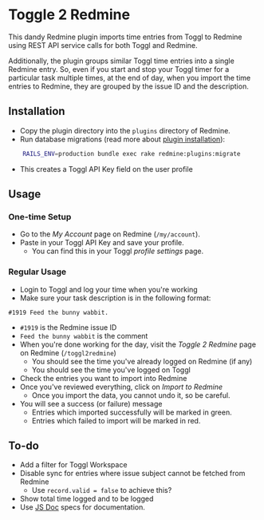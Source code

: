 # Toggle 2 Redmine

This dandy Redmine plugin imports time entries from Toggl to Redmine using
REST API service calls for both Toggl and Redmine.

Additionally, the plugin groups similar Toggl time entries into a single Redmine
entry. So, even if you start and stop your Toggl timer for a particular task
multiple times, at the end of day, when you import the time entries to Redmine,
they are grouped by the issue ID and the description. 

## Installation

* Copy the plugin directory into the `plugins` directory of Redmine.
* Run database migrations (read more about
[plugin installation](http://www.redmine.org/projects/redmine/wiki/Plugins)):
```bash
    RAILS_ENV=production bundle exec rake redmine:plugins:migrate
```
  * This creates a Toggl API Key field on the user profile

## Usage

### One-time Setup

* Go to the _My Account_ page on Redmine (`/my/account`).
* Paste in your Toggl API Key and save your profile.
  * You can find this in your Toggl _profile settings_ page.

### Regular Usage

* Login to Toggl and log your time when you're working
* Make sure your task description is in the following format:
```
#1919 Feed the bunny wabbit.
``` 
  * `#1919` is the Redmine issue ID
  * `Feed the bunny wabbit` is the comment
* When you're done working for the day, visit the _Toggle 2 Redmine_ page on
  Redmine (`/toggl2redmine`)
  * You should see the time you've already logged on Redmine (if any)
  * You should see the time you've logged on Toggl
* Check the entries you want to import into Redmine
* Once you've reviewed everything, click on _Import to Redmine_
  * Once you import the data, you cannot undo it, so be careful.
* You will see a success (or failure) message
  * Entries which imported successfully will be marked in green.
  * Entries which failed to import will be marked in red.

## To-do

* Add a filter for Toggl Workspace
* Disable sync for entries where issue subject cannot be fetched from Redmine
  * Use `record.valid = false` to achieve this?
* Show total time logged and to be logged
* Use [JS Doc](http://usejsdoc.org/index.html) specs for documentation.
